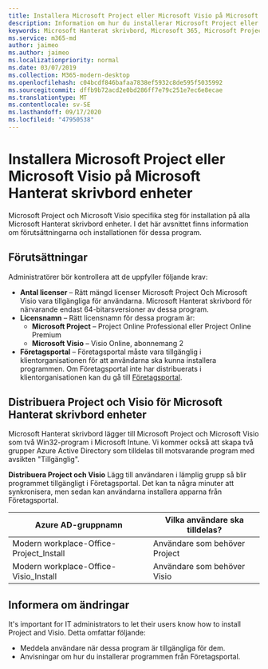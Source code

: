 ```yaml
---
title: Installera Microsoft Project eller Microsoft Visio på Microsoft Hanterat skrivbord enheter
description: Information om hur du installerar Microsoft Project eller Microsoft Visio på Microsoft Hanterat skrivbord enheter
keywords: Microsoft Hanterat skrivbord, Microsoft 365, Microsoft Project, Microsoft Visio
ms.service: m365-md
author: jaimeo
ms.author: jaimeo
ms.localizationpriority: normal
ms.date: 03/07/2019
ms.collection: M365-modern-desktop
ms.openlocfilehash: c04bcdf846bafaa7838ef5932c8de595f5035992
ms.sourcegitcommit: dffb9b72acd2e0bd286ff7e79c251e7ec6e8ecae
ms.translationtype: MT
ms.contentlocale: sv-SE
ms.lasthandoff: 09/17/2020
ms.locfileid: "47950538"
---
```

# <a name="install-microsoft-project-or-microsoft-visio-on-microsoft-managed-desktop-devices"></a>Installera Microsoft Project eller Microsoft Visio på Microsoft Hanterat skrivbord enheter

Microsoft Project och Microsoft Visio specifika steg för installation på alla Microsoft Hanterat skrivbord enheter. I det här avsnittet finns information om förutsättningarna och installationen för dessa program.

## <a name="prerequisites"></a>Förutsättningar

Administratörer bör kontrollera att de uppfyller följande krav:
- **Antal licenser** – Rätt mängd licenser Microsoft Project Och Microsoft Visio vara tillgängliga för användarna. Microsoft Hanterat skrivbord för närvarande endast 64-bitarsversioner av dessa program. 
- **Licensnamn** – Rätt licensnamn för dessa program är:
    - **Microsoft Project** – Project Online Professional eller Project Online Premium
    - **Microsoft Visio** – Visio Online, abonnemang 2
- **Företagsportal** – Företagsportal måste vara tillgänglig i klientorganisationen för att användarna ska kunna installera programmen. Om Företagsportal inte har distribuerats i klientorganisationen kan du gå till [Företagsportal](company-portal.md).

## <a name="deploy-project-and-visio-for-microsoft-managed-desktop-devices"></a>Distribuera Project och Visio för Microsoft Hanterat skrivbord enheter
Microsoft Hanterat skrivbord lägger till Microsoft Project och Microsoft Visio som två Win32-program i Microsoft Intune. Vi kommer också att skapa två grupper Azure Active Directory som tilldelas till motsvarande program med avsikten "Tillgänglig". 

**Distribuera Project och Visio** Lägg till användaren i lämplig grupp så blir programmet tillgängligt i Företagsportal. Det kan ta några minuter att synkronisera, men sedan kan användarna installera apparna från Företagsportal. 

Azure AD-gruppnamn | Vilka användare ska tilldelas?   
 --- | ---
Modern workplace-Office-Project_Install | Användare som behöver Project
Modern workplace-Office-Visio_Install | Användare som behöver Visio

## <a name="communicate-changes"></a>Informera om ändringar
It's important for IT administrators to let their users know how to install Project and Visio. Detta omfattar följande: 
- Meddela användare när dessa program är tillgängliga för dem. 
- Anvisningar om hur du installerar programmen från Företagsportal.
